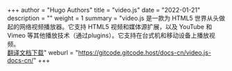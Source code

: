 +++
author = "Hugo Authors"
title = "video.js"
date = "2022-01-21"
description = ""
weight = 1
summary = "video.js 是一款为 HTML5 世界从头做起的网络视频播放器。它支持 HTML5 视频和媒体源扩展，以及 YouTube 和 Vimeo 等其他播放技术（通过plugins）。它支持在台式机和移动设备上播放视频。<br/>[翻译文档下载](https://gitcode.net/gitcode/docs-cn/video.js-docs-cn/-/archive/master/video.js-docs-cn-master.zip)"
weburl = "https://gitcode.gitcode.host/docs-cn/video.js-docs-cn/"
+++
